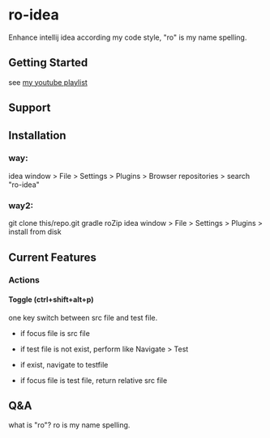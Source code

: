 # ro-idea
Enhance intellij idea according my code style, "ro" is my name spelling.

## Getting Started
see [my youtube playlist]()

## Support

## Installation
### way: 

idea window > File > Settings > Plugins > Browser repositories > search "ro-idea"

### way2:
git clone this/repo.git
gradle roZip
idea window > File > Settings > Plugins > install from disk

## Current Features
### Actions
#### Toggle (ctrl+shift+alt+p)
one key switch between src file and test file.

- if focus file is src file

 - if test file is not exist, perform like Navigate > Test
 
 - if exist, navigate to testfile
 
- if focus file is test file, return relative src file

## Q&A

what is "ro"? ro is my name spelling.



